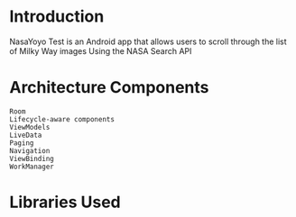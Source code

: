 # Introduction
NasaYoyo Test is an Android app that allows users to scroll through the list of Milky Way images Using the NASA Search API

# Architecture Components

    Room
    Lifecycle-aware components
    ViewModels
    LiveData
    Paging
    Navigation
    ViewBinding
    WorkManager

# Libraries Used


